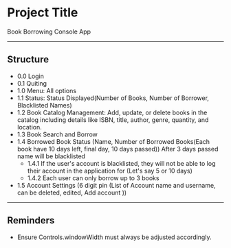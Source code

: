 # Project Title

Book Borrowing Console App

---

## Structure

- 0.0 Login
- 0.1 Quiting
- 1.0 Menu: All options
- 1.1 Status: Status Displayed(Number of Books, Number of Borrower, Blacklisted Names)
- 1.2 Book Catalog Management: Add, update, or delete books in the catalog including details like ISBN, title, author, genre, quantity, and location.
- 1.3 Book Search and Borrow
- 1.4 Borrowed Book Status (Name, Number of Borrowed Books(Each book have 10 days left, final day, 10 days passed)) After 3 days passed name will be blacklisted
    - 1.4.1 If the user's account is blacklisted, they will not be able to log their account in the application for (Let's say 5 or 10 days)
    - 1.4.2 Each user can only borrow up to 3 books
- 1.5 Account Settings (6 digit pin (List of Account name and username, can be deleted, edited, Add account ))

---

## Reminders 

- Ensure Controls.windowWidth must always be adjusted accordingly.
